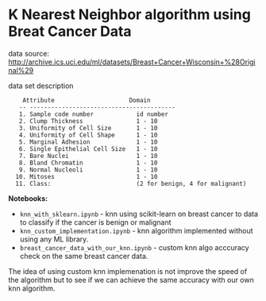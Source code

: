 # K Nearest Neighbor algorithm using Breat Cancer Data

data source: http://archive.ics.uci.edu/ml/datasets/Breast+Cancer+Wisconsin+%28Original%29

data set description

```
    Attribute                     Domain
   -- -----------------------------------------
   1. Sample code number            id number
   2. Clump Thickness               1 - 10
   3. Uniformity of Cell Size       1 - 10
   4. Uniformity of Cell Shape      1 - 10
   5. Marginal Adhesion             1 - 10
   6. Single Epithelial Cell Size   1 - 10
   7. Bare Nuclei                   1 - 10
   8. Bland Chromatin               1 - 10
   9. Normal Nucleoli               1 - 10
  10. Mitoses                       1 - 10
  11. Class:                        (2 for benign, 4 for malignant)
  ```

**Notebooks:**

* `knn_with_sklearn.ipynb` - knn using scikit-learn on breast cancer to data to classify if the cancer is benign or malignant
* `knn_custom_implementation.ipynb` - knn algorithm implemented without using any ML library.
* `breast_cancer_data_with_our_knn.ipynb` - custom knn algo acccuracy check on the same breast cancer data.


The idea of using custom knn implemenation is not improve the speed of the algorithm but to see if we can achieve the same accuracy with our own knn algorithm.